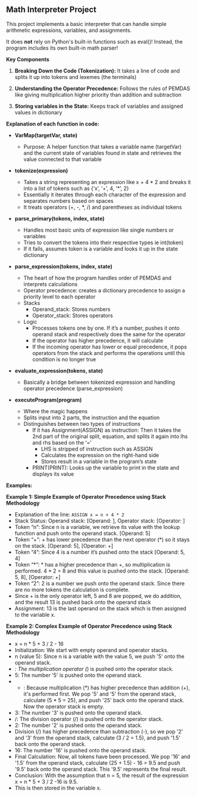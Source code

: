 ## Math Interpreter Project

This project implements a basic interpreter that can handle simple arithmetic expressions, variables, and assignments. 

It does **not** rely on Python's built-in functions such as eval()! Instead, the program includes its own built-in math parser!

**Key Components**

1) **Breaking Down the Code (Tokenization):** It takes a line of code and splits it up into tokens and lexemes (the terminals)

2) **Understanding the Operator Precedence:** Follows the rules of PEMDAS like giving multiplication higher priority than addition and subtraction

3) **Storing variables in the State:** Keeps track of variables and assigned values in dictionary

**Explanation of each function in code:**

* **VarMap(targetVar, state)**
   * Purpose: A helper function that takes a variable name (targetVar) and the current state of variables found in state and retrieves the value connected to that variable

* **tokenize(expression)**
   * Takes a string representing an expression like x + 4 * 2 and breaks it into a list of tokens such as {‘x’, ‘+’, 4, ‘*’, 2}
   * Essentially it iterates through each character of the expression and separates numbers based on spaces
   * It treats operators (+, -, *, /) and parentheses as individual tokens 

* **parse_primary(tokens, index, state)**
   * Handles most basic units of expression like single numbers or variables
   * Tries to convert the tokens into their respective types ie int(token)
   * If it fails, assumes token is a variable and looks it up in the state dictionary

* **parse_expression(tokens, index, state)**
   * The heart of how the program handles order of PEMDAS and interprets calculations
   * Operator precedence: creates a dictionary precedence to assign a priority level to each operator
   * Stacks 
     * Operand_stack: Stores numbers 
     * Operator_stack: Stores operators
   * Logic
      * Processes tokens one by one. If it’s a number, pushes it onto operand stack and respectively does the same for the operator
      * If the operator has higher precedence, it will calculate
      * If the incoming operator has lower or equal precedence, it pops operators from the stack and performs the operations until this condition is no longer true

* **evaluate_expression(tokens, state)**
   * Basically a bridge between tokenized expression and handling operator precedence (parse_expression)

* **executeProgram(program)**
   * Where the magic happens
   * Splits input into 2 parts, the instruction and the equation
   * Distinguishes between two types of instructions 
     * If it has Assignment(ASSIGN) as instruction: Then it takes the 2nd part of the original split, equation, and splits it again into lhs and rhs based on the ‘=’ 
        * LHS is stripped of instruction such as ASSIGN
        * Calculates the expression on the right-hand side 
        * Stores result in a variable in the program’s state
     * PRINT(PRINT): Looks up the variable to print in the state and displays its value

**Examples:**

**Example 1: Simple Example of Operator Precedence using Stack Methodology**

* Explanation of the line: `ASSIGN x = n + 4 * 2`
* Stack Status: Operand stack: [Operand: ], Operator stack: [Operator: ]
* Token “n”: Since n is a variable, we retrieve its value with the lookup function and push onto the operand stack. [Operand: 5]
* Token “+”:  + has lower precedence than the next operator (*) so it stays on the stack. [Operand: 5], [Operator: +]
* Token “4”: Since 4 is a number it’s pushed onto the stack [Operand: 5, 4]
* Token “*”: * has a higher precedence than +, so multiplication is performed. 4 * 2 = 8 and this value is pushed onto the stack. [Operand: 5, 8], [Operator: +]
* Token “2”: 2 is a number we push onto the operand stack. Since there are no more tokens the calculation is complete. 
* Since + is the only operator left, 5 and 8 are popped, we do addition, and the result 13 is pushed back onto the operand stack 
* Assignment: 13 is the last operand on the stack which is then assigned to the variable x.

**Example 2: Complex Example of Operator Precedence using Stack Methodology**

* x = n * 5 + 3 / 2 - 16
* Initialization: We start with empty operand and operator stacks.
* n (value 5): Since n is a variable with the value 5, we push '5' onto the operand stack.
* *: The multiplication operator (*) is pushed onto the operator stack.
* 5: The number '5' is pushed onto the operand stack.
* + : Because multiplication (*) has higher precedence than addition (+), it's performed first. We pop '5' and '5' from the operand stack, calculate (5 * 5 = 25), and push '25' back onto the operand stack. Now the operator stack is empty.
* 3: The number '3' is pushed onto the operand stack.
* /: The division operator (/) is pushed onto the operator stack.
* 2: The number '2' is pushed onto the operand stack.
* Division (/) has higher precedence than subtraction (-), so we pop '2' and '3' from the operand stack, calculate (3 / 2 = 1.5), and push '1.5' back onto the operand stack.
* 16: The number '16' is pushed onto the operand stack.
* Final Calculation: Now, all tokens have been processed. We pop '16' and '1.5' from the operand stack, calculate (25 + 1.5) - 16 = 9.5 and push '9.5' back onto the operand stack. This '9.5' represents the final result.
* Conclusion: With the assumption that n = 5, the result of the expression x = n * 5 + 3 / 2 -16 is 9.5.
* This is then stored in the variable x.
